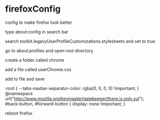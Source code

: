 # firefoxConfig
config to make firefox look better

type about:config in search bar

search toolkit.legacyUserProfileCustomizations.stylesheets and set to true

go to about:profiles and open root directory

create a folder called chrome

add a file called userChrome.css

add to file and save

:root {
  --tabs-navbar-separator-color: rgba(0, 0, 0, 0) !important;
}
@namespace url("http://www.mozilla.org/keymaster/gatekeeper/there.is.only.xul");
#back-button, #forward-button { display: none !important; }

reboot firefox
